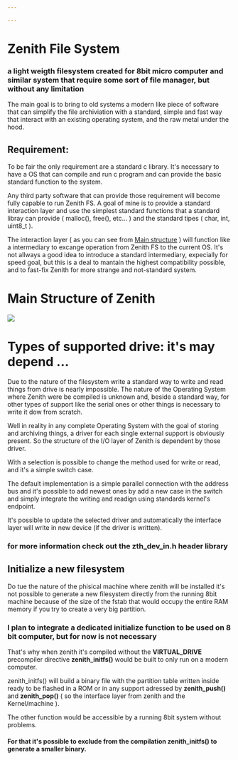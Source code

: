 ```yaml
---

---
```


# Zenith File System

### a light weigth filesystem created for 8bit micro computer and similar system that require some sort of file manager, but without any limitation


The main goal is to bring to old systems a modern like piece of software that can simplify the file archiviation with a standard, simple and fast way that interact with an existing operating system, and the raw metal under the hood.

## Requirement:

To be fair the only requirement are a standard c library. It's necessary to have a OS that can compile and run c program and can provide the basic standard function to the system. 

Any third party software that can provide those requirement will become fully capable to run Zenith FS.
A goal of mine is to provide a standard interaction layer and use the simplest standard functions that a standard libray can provide ( malloc(), free(), etc... ) and the standard tipes ( char, int, uint8_t ). 

The interaction layer ( as you can see from <a href="https://res.cloudinary.com/djjwizrmr/image/upload/v1725789120/zenith_fs/bddxpzq7pbr98cff9yhh.jpg">Main structure</a> ) will function like a intermediary to excange operation from Zenith FS to the current OS. It's not allways a good idea to introduce a standard intermediary, expecially for speed goal, but this is a deal to mantain the highest compatibility possible, and to fast-fix Zenith for more strange and not-standard system. 


# <h1>Main Structure of Zenith</h1>

<img src="https://res.cloudinary.com/djjwizrmr/image/upload/v1725789120/zenith_fs/bddxpzq7pbr98cff9yhh.jpg" id="#image_1">


# Types of supported drive: it's may depend ...


Due to the nature of the filesystem write a standard way to write and read things from drive is nearly impossible. 
The nature of the Operating System where Zenith were be compiled is unknown 
and, beside a standard way, for other types of support like the serial ones
or other things is necessary to write it dow from scratch.

Well in reality in any complete Operating System with the goal of storing and archiving things, a driver for each single external support is obviously present. So the structure of the I/O layer of Zenith is dependent by those driver. 

With a selection is possible to change the method used for write or read, and
it's a simple switch case. 

The default implementation is a simple parallel connection with the address bus and it's possible to add newest ones by add a new case in the switch and 
simply integrate the writing and readign using standards kernel's endpoint.

It's possible to update the selected driver and automatically the interface layer will write in new device (if the driver is written).


### for more information check out the zth_dev_in.h header library


## Initialize a new filesystem

Do tue the nature of the phisical machine where zenith will be installed it's not possible 
to generate a new filesystem directly from the running 8bit machine because of the size of
the fstab that would occupy the entire RAM memory if you try to create a very big partition.

### I plan to integrate a dedicated initialize function to be used on 8 bit computer, but for now is not necessary

That's why when zenith it's compiled without the <strong>VIRTUAL_DRIVE</strong> precompiler 
directive <strong>zenith_initfs()</strong> would be built to only run on a modern computer. 

zenith_initfs() will build a binary file with the partition table written inside ready to be 
flashed in a ROM or in any support adressed by <strong>zenith_push()</strong> and <strong>zenith_pop()</strong> ( so the interface layer from zenith and the Kernel/machine ).

The other function would be accessible by a running 8bit system without problems.

#### For that it's possible to exclude from the compilation zenith_initfs() to generate a smaller binary.
